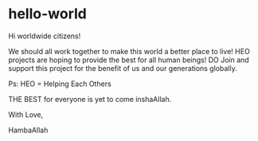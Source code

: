 # hello-world

Hi worldwide citizens!

We should all work together to make this world a better place to live! HEO projects are hoping to provide the best for all human beings! DO Join and support this project for the benefit of us and our generations globally.

Ps: HEO = Helping Each Others

THE BEST for everyone is yet to come inshaAllah.

With Love,

HambaAllah
